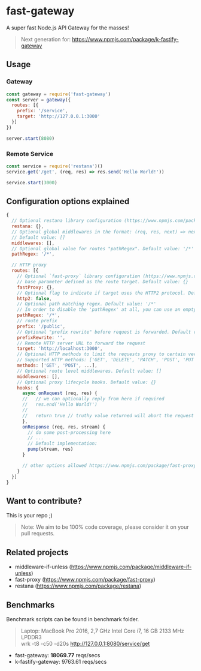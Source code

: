# fast-gateway
A super fast Node.js API Gateway for the masses!  
> Next generation for: https://www.npmjs.com/package/k-fastify-gateway

## Usage
### Gateway
```js
const gateway = require('fast-gateway')
const server = gateway({
  routes: [{
    prefix: '/service',
    target: 'http://127.0.0.1:3000'
  }]
})

server.start(8080)
```
### Remote Service
```js
const service = require('restana')()
service.get('/get', (req, res) => res.send('Hello World!'))

service.start(3000)
```

## Configuration options explained
```js
{
  // Optional restana library configuration (https://www.npmjs.com/package/restana#configuration)
  restana: {},
  // Optional global middlewares in the format: (req, res, next) => next() 
  // Default value: []
  middlewares: [],
  // Optional global value for routes "pathRegex". Default value: '/*'
  pathRegex: '/*',

  // HTTP proxy
  routes: [{
    // Optional `fast-proxy` library configuration (https://www.npmjs.com/package/fast-proxy#options)
    // base parameter defined as the route target. Default value: {}
    fastProxy: {},
    // Optional flag to indicate if target uses the HTTP2 protocol. Default value: false
    http2: false,
    // Optional path matching regex. Default value: '/*'
    // In order to disable the 'pathRegex' at all, you can use an empty string: ''
    pathRegex: '/*',
    // route prefix
    prefix: '/public',
    // Optional "prefix rewrite" before request is forwarded. Default value: ''
    prefixRewrite: '',
    // Remote HTTP server URL to forward the request
    target: 'http://localhost:3000',
    // Optional HTTP methods to limit the requests proxy to certain verbs only
    // Supported HTTP methods: ['GET', 'DELETE', 'PATCH', 'POST', 'PUT', 'HEAD', 'OPTIONS', 'TRACE']
    methods: ['GET', 'POST', ...], 
    // Optional route level middlewares. Default value: []
    middlewares: [],
    // Optional proxy lifecycle hooks. Default value: {}
    hooks: {
      async onRequest (req, res) {
      //   // we can optionally reply from here if required
      //   res.end('Hello World!')
      //
      //   return true // truthy value returned will abort the request forwarding
      },
      onResponse (req, res, stream) {  
        // do some post-processing here
        // ...
        // Default implementation: 
        pump(stream, res)
      }

      // other options allowed https://www.npmjs.com/package/fast-proxy#opts
    }
  }]
}
```
## Want to contribute?
This is your repo ;)  

> Note: We aim to be 100% code coverage, please consider it on your pull requests.

## Related projects
- middleware-if-unless (https://www.npmjs.com/package/middleware-if-unless)
- fast-proxy (https://www.npmjs.com/package/fast-proxy)
- restana (https://www.npmjs.com/package/restana)

## Benchmarks
Benchmark scripts can be found in benchmark folder.
> Laptop: MacBook Pro 2016, 2,7 GHz Intel Core i7, 16 GB 2133 MHz LPDDR3  
> wrk -t8 -c50 -d20s http://127.0.0.1:8080/service/get

- fast-gateway: **18069.77** reqs/secs
- k-fastify-gateway: 9763.61 reqs/secs